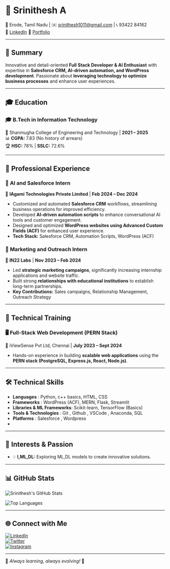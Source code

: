 # 💼 Srinithesh A  

📍 Erode, Tamil Nadu | ✉️ srinithesh1011@gmail.com | 📞 93422 84162  
🔗 [LinkedIn](https://linkedin.com/in/srinithesh-ammasi-5a444924a)  🔗 [Portfolio](https://srinithesh.me/)

---

## 🔹 Summary  
Innovative and detail-oriented **Full Stack Developer & AI Enthusiast** with expertise in **Salesforce CRM, AI-driven automation, and WordPress development**. Passionate about **leveraging technology to optimize business processes** and enhance user experiences.  

---

## 🎓 Education  
### 🎓 **B.Tech in Information Technology**  
📍 Shanmugha College of Engineering and Technology | **2021 – 2025**  
📊 **CGPA:** 7.83 (No history of arrears)  
🏆 **HSC:** 78% | **SSLC:** 72.6%  

---

## 💼 Professional Experience  

### 🚀 **AI and Salesforce Intern**  
📍 **IAgami Technologies Private Limited** | **Feb 2024 – Dec 2024**  
- Customized and automated **Salesforce CRM** workflows, streamlining business operations for improved efficiency.  
- Developed **AI-driven automation scripts** to enhance conversational AI tools and customer engagement.  
- Designed and optimized **WordPress websites using Advanced Custom Fields (ACF)** for enhanced user experience.  
- **Tech Stack:** Salesforce CRM, Automation Scripts, WordPress (ACF)  

### 📢 **Marketing and Outreach Intern**  
📍 **IN22 Labs** | **Nov 2023 – Feb 2024**  
- Led **strategic marketing campaigns**, significantly increasing internship applications and website traffic.  
- Built strong **relationships with educational institutions** to establish long-term partnerships.  
- **Key Contributions:** Sales campaigns, Relationship Management, Outreach Strategy  

---

## 📜 Technical Training  
### 🖥️ **Full-Stack Web Development (PERN Stack)**  
📍 iViewSense Pvt Ltd, Chennai | **July 2023 – Sept 2024**  
- Hands-on experience in building **scalable web applications** using the **PERN stack (PostgreSQL, Express.js, React, Node.js)**.  

---

## 🛠 Technical Skills  
- **Languages** : Python, c++ basics, HTML, CSS
- **Frameworks** : WordPress (ACF), MERN, Flask, Streamlit
- **Libraries & ML Frameworks**: Scikit-learn, TensorFlow (Basics)
- **Tools & Technologies** : Git , Github , VSCode , Anaconda, SQL
- **Platforms** : Salesforce , Wordpress
- 
---

## 🎯 Interests & Passion  
- 💡 **I,ML,DL:** Exploring ML,DL models to create innovative solutions.  

---

## 📊 GitHub Stats  

![Srinithesh's GitHub Stats](https://github-readme-stats.vercel.app/api?username=Nithesh-1011&show_icons=true&theme=radical)  

![Top Languages](https://github-readme-stats.vercel.app/api/top-langs/?username=Nithesh-1011&layout=compact&theme=radical)  

---

## 🌐 Connect with Me  
[![LinkedIn](https://img.shields.io/badge/LinkedIn-%230077B5.svg?style=for-the-badge&logo=linkedin&logoColor=white)](https://linkedin.com/in/srinithesh-ammasi-5a444924a)  
[![Twitter](https://img.shields.io/badge/Twitter-%231DA1F2.svg?style=for-the-badge&logo=twitter&logoColor=white)](https://twitter.com/@nithesh1011)  
[![Instagram](https://img.shields.io/badge/Instagram-%23E4405F.svg?style=for-the-badge&logo=instagram&logoColor=white)](https://instagram.com/@nithesh_srn)  

---

🔹 *Always learning, always evolving!* 🚀

